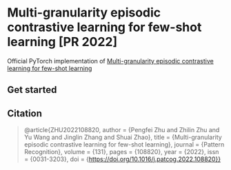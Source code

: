 # Multi-granularity episodic contrastive learning for few-shot learning [PR 2022]
Official PyTorch implementation of [Multi-granularity episodic contrastive learning for few-shot learning](https://www.sciencedirect.com/science/article/pii/S0031320322003016)
## Get started

## Citation
> @article{ZHU2022108820,
  	author = {Pengfei Zhu and Zhilin Zhu and Yu Wang and Jinglin Zhang and Shuai Zhao},
  	title = {Multi-granularity episodic contrastive learning for few-shot learning},
  	journal = {Pattern Recognition},
  	volume = {131},
  	pages = {108820},
  	year = {2022},
  	issn = {0031-3203},
  	doi = {https://doi.org/10.1016/j.patcog.2022.108820}}
